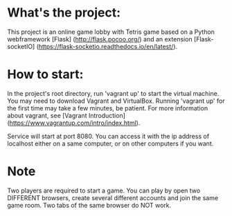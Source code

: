 # What's the project:
This project is an online game lobby with Tetris game based on a Python webframework [Flask] (http://flask.pocoo.org/) and an extension [Flask-socketIO] (https://flask-socketio.readthedocs.io/en/latest/). 

# How to start:
In the project's root directory, run 'vagrant up' to start the virtual machine. You may need to download Vagrant and VirtualBox. Running 'vagrant up' for the first time may take a few minutes, be patient. For more information about vagrant, see [Vagrant Introduction] (https://www.vagrantup.com/intro/index.html).  

Service will start at port 8080. You can access it with the ip address of localhost either on a same computer, or on other computers if you want.  

# Note
Two players are required to start a game. You can play by open two DIFFERENT browsers, create several different accounts and join the same game room. Two tabs of the same browser do NOT work.

